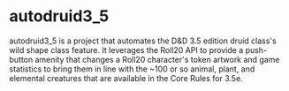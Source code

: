 # autodruid3_5
autodruid3_5 is a project that automates the D&D 3.5 edition druid class's wild shape class feature. It leverages the Roll20 API to provide a push-button amenity that changes a Roll20 character's token artwork and game statistics to bring them in line with the ~100 or so animal, plant, and elemental creatures that are available in the Core Rules for 3.5e.
